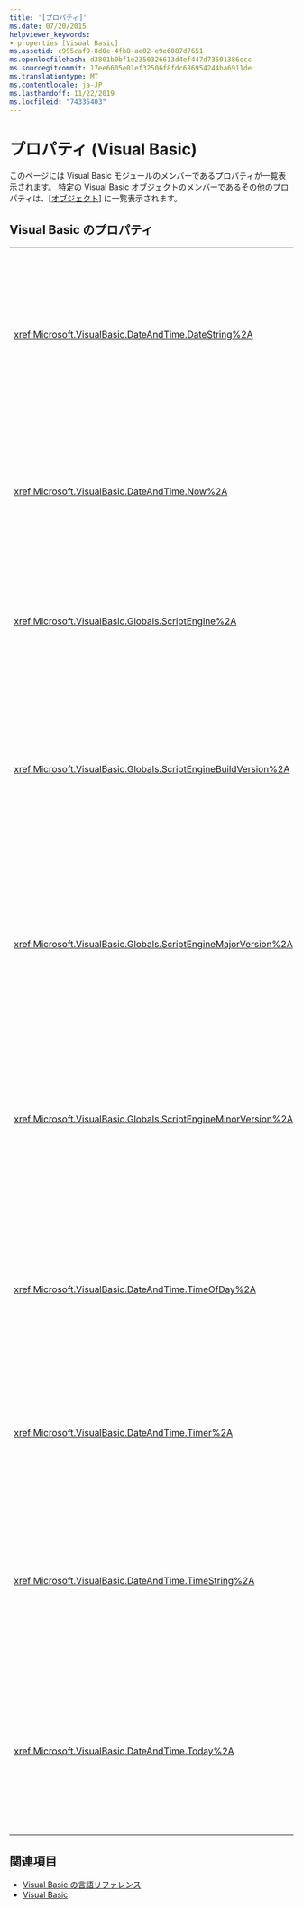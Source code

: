 ```yaml
---
title: '[プロパティ]'
ms.date: 07/20/2015
helpviewer_keywords:
- properties [Visual Basic]
ms.assetid: c995caf9-8d0e-4fb8-ae02-e9e6087d7651
ms.openlocfilehash: d3801b0bf1e2350326613d4ef447d73501386ccc
ms.sourcegitcommit: 17ee6605e01ef32506f8fdc686954244ba6911de
ms.translationtype: MT
ms.contentlocale: ja-JP
ms.lasthandoff: 11/22/2019
ms.locfileid: "74335403"
---
```

# <a name="properties-visual-basic"></a>プロパティ (Visual Basic)

このページには Visual Basic モジュールのメンバーであるプロパティが一覧表示されます。 特定の Visual Basic オブジェクトのメンバーであるその他のプロパティは、[[オブジェクト](../../visual-basic/language-reference/objects/index.md)] に一覧表示されます。  
  
## <a name="visual-basic-properties"></a>Visual Basic のプロパティ  
  
|||  
|---|---|  
|<xref:Microsoft.VisualBasic.DateAndTime.DateString%2A>|システムに従って現在の日付を表す `String` 値を返します。値の設定もできます。|  
|<xref:Microsoft.VisualBasic.DateAndTime.Now%2A>|システムに従って現在の日付と時刻を含む `Date` 値を返します。|  
|<xref:Microsoft.VisualBasic.Globals.ScriptEngine%2A>|現在使用されているランタイムを表す `String` を返します。|  
|<xref:Microsoft.VisualBasic.Globals.ScriptEngineBuildVersion%2A>|現在使用されているランタイムのビルドバージョン番号を含む `Integer` を返します。|  
|<xref:Microsoft.VisualBasic.Globals.ScriptEngineMajorVersion%2A>|現在使用されているランタイムのメジャーバージョン番号を含む `Integer` を返します。|  
|<xref:Microsoft.VisualBasic.Globals.ScriptEngineMinorVersion%2A>|現在使用されているランタイムのマイナーバージョン番号を含む `Integer` を返します。|  
|<xref:Microsoft.VisualBasic.DateAndTime.TimeOfDay%2A>|システムに従って現在の時刻を含む `Date` 値を返します。値の設定もできます。|  
|<xref:Microsoft.VisualBasic.DateAndTime.Timer%2A>|深夜から経過した秒数を表す `Double` 値を返します。|  
|<xref:Microsoft.VisualBasic.DateAndTime.TimeString%2A>|システムに従って現在の時刻を表す `String` 値を返します。値の設定もできます。|  
|<xref:Microsoft.VisualBasic.DateAndTime.Today%2A>|システムに従って現在の日付を含む `Date` 値を返します。値の設定もできます。|  
  
## <a name="see-also"></a>関連項目

- [Visual Basic の言語リファレンス](../../visual-basic/language-reference/index.md)
- [Visual Basic](../../visual-basic/index.md)
